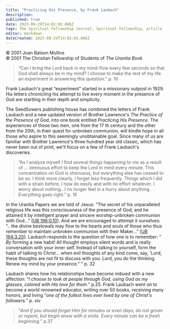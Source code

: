 ```yaml
---
title: "Practicing His Presence, by Frank Laubach"
description: 
published: true
date: 2023-09-29T14:02:03.086Z
tags: The Spiritual Fellowship Journal, Spiritual Fellowship, article
editor: markdown
dateCreated: 2023-09-29T14:02:03.086Z
---
```


<p class="v-card v-sheet theme--light gray lighten-3 px-2">© 2001 Joan Batson Mullins<br>© 2001 The Christian Fellowship of Students of <i>The Urantia Book</i></p>

> “Can I bring the Lord back in my mind-flow every few seconds so that God shall always be in my mind? I choose to make the rest of my life an experiment in answering this question.” p. 10

Frank Laubach's great “experiment” started in a missionary outpost in 1929. His letters chronicling his attempt to live every moment in the presence of God are startling in their depth and simplicity.

The SeedSowers publishing house has combined the letters of Frank Laubach and a new updated version of Brother Lawrence's _The Practice of the Presence of God_, into one book entitled _Practicing His Presence_. The experiences of these two men, one from the 17 th century and the other from the 20th, in their quest for unbroken communion, will kindle hope in all those who aspire to this seemingly unobtainable goal. Since many of us are familiar with Brother Lawrence's three hundred year old classic, which has never been out of print, we'll focus on a few of Frank Laubach's discoveries.

> “As I analyze myself I find several things happening to me as a result of ... strenuous effort to keep the Lord in mind every minute. This concentration on God is strenuous, but everything else has ceased to be so. I think more clearly, I forget less frequently. Things which I did with a strain before, I now do easily and with no effort whatever. I worry about nothing...I no longer feel in a hurry about anything. Everything goes right.” p. 15

In the Urantia Papers we are told of Jesus: “The secret of his unparalleled religious life was this consciousness of the presence of God; and he attained it by intelligent prayer and sincere worship-unbroken communion with God...” [[UB 196:0.10](/en/The_Urantia_Book/196#p0_10)]. And we are encouraged to attempt it ourselves: “.. the divine bestowals may flow to the hearts and souls of those who thus remember to maintain unbroken communion with their Maker...” [[UB 194:3.20](/en/The_Urantia_Book/194#p3_20)]. Laubach responds to the question of how one is to remember: “ $B y$ forming a new habit! All thought employs silent words and is really conversation with your inner self. Instead of talking to yourself, form the habit of talking to Christ... when evil thoughts of any kind come, say, 'Lord, these thoughts are not fit to discuss with you. Lord, you do the thinking. Renew my mind by your presence.” " p. 32

Laubach shares how his relationships have become imbued with a new affection: “_I choose to look at people through God, using God as my glasses, colored with His love for them._” p.25. Frank Laubach went on to become a world renowned educator, writing over 50 books, receiving many honors, and living “_one of the fullest lives ever lived by one of Christ's followers._” p. xiv

> “_And if you should forget Him for minutes or even days, do not groan or repent, but begin anew with a smile. Every minute can be a fresh beginning._” p.37 